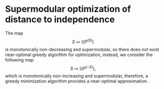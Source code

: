 # Supermodular optimization of distance to independence

The map $$S \mapsto \mathbb{I} (P^{(S)})$$ is monotonically non-decreasing and supermodular, so there does not exist near-optimal greedy algorithm for optimization, instead, we consider the following map
$$S \mapsto \mathbb{I} (P^{(-S)}),$$ which is monotonically non-increasing and supermodular, therefore, a greedy minimization algorithm provides a near-optimal approximation.